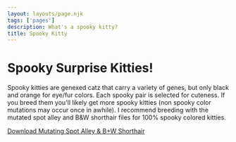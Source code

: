 ```yaml
---
layout: layouts/page.njk
tags: ['pages']
description: What's a spooky kitty?
title: Spooky Kitty
---
```

# Spooky Surprise Kitties!
Spooky kitties are genexed catz that carry a variety of genes, but only black and orange for eye/fur colors. Each spooky pair is selected for cuteness. If you breed them you'll likely get more spooky kitties (non spooky color mutations may occur once in awhile). I recommend breeding with the mutated spot alley and B&W shorthair files for 100% spooky colored kitties. 

[Download Mutating Spot Alley & B+W Shorthair](https://drive.google.com/file/d/1s-XKCX-LG7zYM0PQ3rb-7j9sRQe2GzT-/view?usp=sharing)
